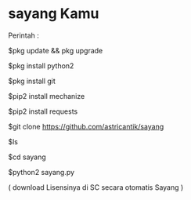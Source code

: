 # sayang Kamu

Perintah :

$pkg update && pkg upgrade

$pkg install python2

$pkg install git

$pip2 install mechanize

$pip2 install requests

$git clone https://github.com/astricantik/sayang

$ls

$cd sayang

$python2 sayang.py



( download Lisensinya di SC secara otomatis Sayang )
